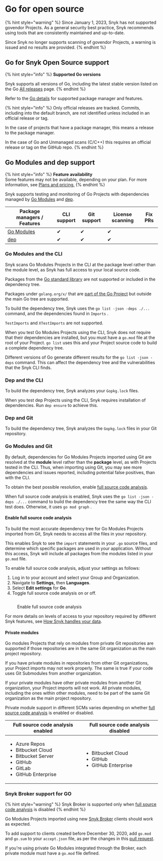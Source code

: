 # Go for open source

{% hint style="warning" %}
Since January 1, 2023, Snyk has not supported govendor Projects. As a general security best practice, Snyk recommends using tools that are consistently maintained and up-to-date.

Since Snyk no longer supports scanning of govendor Projects, a warning is issued and no results are provided.
{% endhint %}

## Go for Snyk Open Source support

{% hint style="info" %}
**Supported Go versions**

Snyk supports all versions of Go, including the latest stable version listed on the Go [All releases](https://go.dev/dl/) page.
{% endhint %}

Refer to the [Go details](./) for supported package manager and features.

{% hint style="info" %}
Only official releases are tracked. Commits, including into the default branch, are not identified unless included in an official release or tag.&#x20;

In the case of projects that have a package manager, this means a release to the package manager.&#x20;

In the case of Go and Unmanaged scans (C/C++) this requires an official release or tag on the GitHub repo.
{% endhint %}

## Go Modules and dep support

{% hint style="info" %}
**Feature availability**\
Some features may not be available, depending on your plan. For more information, see [Plans and pricing.](https://snyk.io/plans/)
{% endhint %}

Snyk supports testing and monitoring of Go Projects with dependencies managed by [Go Modules](https://golang.org/ref/mod) and [dep](https://github.com/golang/dep).

<table><thead><tr><th>Package managers / Features</th><th width="40">CLI support</th><th>Git support</th><th>License scanning</th><th>Fix PRs</th></tr></thead><tbody><tr><td><a href="https://golang.org/ref/mod">Go Modules</a></td><td>✔︎</td><td>✔︎</td><td>✔︎</td><td></td></tr><tr><td><a href="https://github.com/golang/dep">dep</a></td><td>✔︎</td><td>✔︎</td><td>✔︎</td><td></td></tr></tbody></table>

### **Go Modules and the CLI**

Snyk scans Go Modules Projects in the CLI at the package level rather than the module level, as Snyk has full access to your local source code.

Packages from the [Go standard library](https://pkg.go.dev/std) are not supported or included in the dependency tree.

Packages under `golang.org/x/` that are [part of the Go Project](https://pkg.go.dev/golang.org/x) but outside the main Go tree are supported.

To build the dependency tree, Snyk uses the `go list -json -deps ./...` command, and the dependencies found in `Imports` .

`TestImports` and `XTestImports` are not supported.

When you test Go Modules Projects using the CLI, Snyk does not require that their dependencies are installed, but you must have a `go.mod` file at the root of your Project. `go list` uses this and your Project source code to build a complete dependency tree.

Different versions of Go generate different results for the `go list -json -deps` command. This can affect the dependency tree and the vulnerabilities that the Snyk CLI finds.

### **Dep and the CLI**

To build the dependency tree, Snyk analyzes your `Gopkg.lock` files.

When you test dep Projects using the CLI, Snyk requires installation of dependencies. Run `dep ensure` to achieve this.

### **Dep and Git**

To build the dependency tree, Snyk analyzes the `Gopkg.lock` files in your Git repository.

### **Go Modules and Git**

By default, dependencies for Go Modules Projects imported using Git are resolved at the **module** level rather than the **package** level, as with Projects tested in the CLI. Thus, when importing using Git, you may see more dependencies and issues reported, including potential false positives, than with the CLI.

To obtain the best possible resolution, enable [full source code analysis](go-for-open-source.md#enable-full-source-code-analysis).

When full source code analysis is enabled, Snyk uses the `go list -json -deps ./...` command to build the dependency tree the same way the CLI test does. Otherwise, it uses `go mod graph` .

#### Enable full source code analysis

To build the most accurate dependency tree for Go Modules Projects imported from Git, Snyk needs to access all the files in your repository.

This enables Snyk to see the `import` statements in your `.go` source files, and determine which specific packages are used in your application. Without this access, Snyk will include all packages from the modules listed in your `go.mod` file.

To enable full source code analysis, adjust your settings as follows:

1. Log in to your account and select your Group and Organization.
2. Navigate to **Settings,** then **Languages**.
3. Select **Edit settings** for **Go**.
4. Toggle full source code analysis on or off.

<figure><img src="../../.gitbook/assets/image (149) (1).png" alt=""><figcaption><p>Enable full source code analysis</p></figcaption></figure>

For more details on levels of access to your repository required by different Snyk features, see [How Snyk handles your data](../../working-with-snyk/how-snyk-handles-your-data.md).

#### **Private modules**

Go modules Projects that rely on modules from private Git repositories are supported if those repositories are in the same Git organization as the main project repository.

If you have private modules in repositories from other Git organizations, your Project imports may not work properly. The same is true if your code uses Git Submodules from another organization.

If your private modules have other private modules from another Git organization, your Project imports will not work. All private modules, including the ones within other modules, need to be part of the same Git organization as the main project repository.

Private module support in different SCMs varies depending on whether [full source code analysis](go-for-open-source.md#enable-full-source-code-analysis) is enabled or disabled.

| Full source code analysis enabled                                                                                                      | Full source code analysis disabled                                                |
| -------------------------------------------------------------------------------------------------------------------------------------- | --------------------------------------------------------------------------------- |
| <ul><li>Azure Repos</li><li>Bitbucket Cloud</li><li>Bitbucket Server</li><li>GitHub</li><li>GitLab</li><li>GitHub Enterprise</li></ul> | <p></p><ul><li>Bitbucket Cloud</li><li>GitHub</li><li>GitHub Enterprise</li></ul> |

### **Snyk Broker support for GO**

{% hint style="warning" %}
Snyk Broker is supported only  when [full source code analysis](go-for-open-source.md#enable-full-source-code-analysis) is disabled
{% endhint %}

Go Modules Projects imported using new [Snyk Broker](../../enterprise-setup/snyk-broker/) clients should work as expected.

To add support to clients created before December 30, 2020, add `go.mod` and `go.sum` to your `accept.json` file, as per the changes in this [pull request](https://github.com/snyk/broker/pull/299/files).

If you're using private Go Modules integrated through the Broker, each private module must have a `go.mod` file defined.

####
